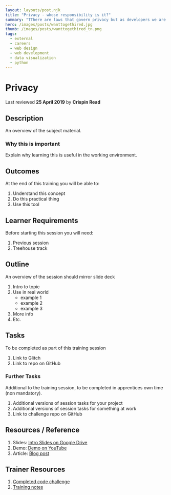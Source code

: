 ```yaml
---
layout: layouts/post.njk
title: "Privacy - whose responsibility is it?"
summary: "TThere are laws that govern privacy but as developers we are at the front line. Who should take responsibility for the provacy of the users who use the products we develop?"
hero: /images/posts/wanttogethired.jpg
thumb: /images/posts/wanttogethired_tn.png
tags:
  - external
  - careers
  - web design
  - web development
  - data visualization
  - python
---
```


# Privacy
Last reviewed **25 April 2019** by **Crispin Read**

## Description
An overview of the subject material.

### Why this is important
Explain why learning this is useful in the working environment.

## Outcomes

At the end of this training you will be able to:
  1. Understand this concept
  1. Do this practical thing
  1. Use this tool

## Learner Requirements
Before starting this session you will need:
  1. Previous session
  1. Treehouse track

## Outline
An overview of the session should mirror slide deck
  1. Intro to topic
  1. Use in real world
      - example 1
      - example 2
      - example 3
  1. More info
  1. Etc.

## Tasks
To be completed as part of this training session
  1. Link to Glitch
  1. Link to repo on GitHub

### Further Tasks
Additional to the training session, to be completed in apprentices own time (non mandatory).
  1. Additional versions of session tasks for your project
  1. Additional versions of session tasks for something at work
  1. Link to challenge repo on GitHub

## Resources / Reference

  1. Slides: [Intro Slides on Google Drive](#)
  1. Demo: [Demo on YouTube](#)
  1. Article: [Blog post](#)

## Trainer Resources

  1. [Completed code challenge](#)
  1. [Training notes](#)
